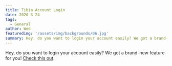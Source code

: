 ```yaml
---
title: Tibia Account Login
date: 2020-3-24
tags:
  - General
author: Wed
featuredimg: '/assets/img/backgrounds/06.jpg'
summary: Hey, do you want to login your account easily? We got a brand-new feature for you! Check this out.
---
```


Hey, do you want to login your account easily? We got a brand-new feature for you! [Check this out](/tibia-account-login/).
